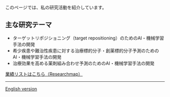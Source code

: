 このページでは、私の研究活動を紹介しています。

## 主な研究テーマ
- ターゲットリポジショニング（target repositioning）のためのAI・機械学習手法の開発
- 希少疾患や難治性疾患に対する治療標的分子・創薬標的分子予測のためのAI・機械学習手法の開発
- 治療効果を高める薬剤組み合わせ予測のためのAI・機械学習手法の開発

[業績リストはこちら（Researchmap）](https://researchmap.jp/namba_satoko)

---

[English version](./en/index.html)
